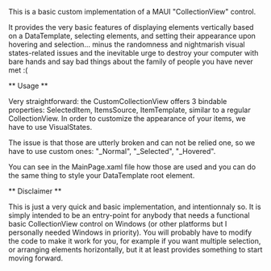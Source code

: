 This is a basic custom implementation of a MAUI "CollectionView" control. 

It provides the very basic features of displaying elements vertically based on a DataTemplate, selecting elements, and setting their appearance upon hovering and selection... minus the randomness and nightmarish visual states-related issues and the inevitable urge to destroy your computer with bare hands and say bad things about the family of people you have never met :(

** Usage **

Very straightforward: the CustomCollectionView offers 3 bindable properties: SelectedItem, ItemsSource, ItemTemplate, similar to a regular CollectionView.
In order to customize the appearance of your items, we have to use VisualStates. 

The issue is that those are utterly broken and can not be relied one, so we have to use custom ones: "_Normal", "_Selected", "_Hovered".

You can see in the MainPage.xaml file how those are used and you can do the same thing to style your DataTemplate root element. 

** Disclaimer **

This is just a very quick and basic implementation, and intentionnaly so. It is simply intended to be an entry-point for anybody that needs a functional basic CollectionView control on Windows (or other platforms but I personally needed Windows in priority). You will probably have to modify the code to make it work for you, for example if you want multiple selection, or arranging elements horizontally, but it at least provides something to start moving forward.
